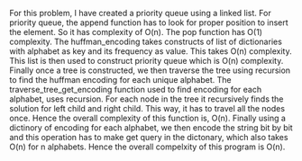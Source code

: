 For this problem, I have created a priority queue using a linked list. For priority queue, the append function has to look for proper position to insert the element. So it has complexity of O(n). The pop function has O(1) complexity. The huffman_encoding takes constructs of list of dictionaries with alphabet as key and its frequency as value. This takes O(n) complexity. This list is then used to construct priority queue which is O(n) complexity. Finally once a tree is constructed, we then traverse the tree using recursion to find the huffman encoding for each unique alphabet.  The traverse_tree_get_encoding function used to find encoding for each alphabet, uses recursion. For each node in the tree it recursively finds the solution for left child and right child. This way, it has to travel all the nodes once. Hence the overall complexity of this function is, O(n). Finally using a dictinory of encoding for each alphabet, we then encode the string bit by bit and this operation has to make get query in the dictonary, which also takes O(n) for n alphabets. Hence the overall compelxity of this program is O(n).
